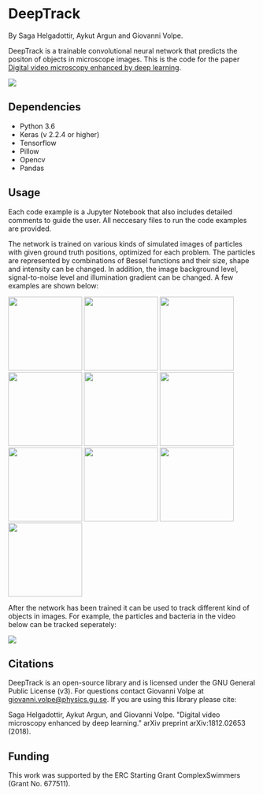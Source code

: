 # DeepTrack 
By Saga Helgadottir, Aykut Argun and Giovanni Volpe.

DeepTrack is a trainable convolutional neural network that predicts the positon of objects in microscope images. This is the code for the paper [Digital video microscopy enhanced by deep learning](https://arxiv.org/abs/1812.02653 "Digital video microscopy enhanced by deep learning"). 

<img src="https://github.com/giovannivolpe/DeepTrack/blob/develop/figures/DeepTrack architecture.png" />

## Dependencies 
* Python 3.6 
* Keras (v 2.2.4 or higher)
* Tensorflow 
* Pillow
* Opencv
* Pandas

## Usage
Each code example is a Jupyter Notebook that also includes detailed comments to guide the user. All neccesary files to run the code examples are provided. 

The network is trained on various kinds of simulated images of particles with given ground truth positions, optimized for each problem. The particles are represented by combinations of Bessel functions and their size, shape and intensity can be changed. In addition, the image background level, signal-to-noise level and illumination gradient can be changed. A few examples are shown below:

<img src="https://github.com/giovannivolpe/DeepTrack/blob/develop/figures/sample_image_10.png" width="150" height="150" /> <img src="https://github.com/giovannivolpe/DeepTrack/blob/develop/figures/sample_image_9.png" width="150" height="150" /> <img src="https://github.com/giovannivolpe/DeepTrack/blob/develop/figures/sample_image_8.png" width="150" height="150" /> <img src="https://github.com/giovannivolpe/DeepTrack/blob/develop/figures/sample_image_7.png" width="150" height="150" /> <img src="https://github.com/giovannivolpe/DeepTrack/blob/develop/figures/sample_image_6.png" width="150" height="150" /> <img src="https://github.com/giovannivolpe/DeepTrack/blob/develop/figures/sample_image_5.png" width="150" height="150" /> <img src="https://github.com/giovannivolpe/DeepTrack/blob/develop/figures/sample_image_4.png" width="150" height="150" /> <img src="https://github.com/giovannivolpe/DeepTrack/blob/develop/figures/sample_image_3.png" width="150" height="150" /> <img src="https://github.com/giovannivolpe/DeepTrack/blob/develop/figures/sample_image_2.png" width="150" height="150" /> <img src="https://github.com/giovannivolpe/DeepTrack/blob/develop/figures/sample_image_1.png" width="150" height="150" /> 

After the network has been trained it can be used to track different kind of objects in images. For example, the particles and bacteria in the video below can be tracked seperately:

![](https://github.com/giovannivolpe/DeepTrack/blob/develop/figures/sample_video.gif)


## Citations

DeepTrack is an open-source library and is licensed under the GNU General Public License (v3). For questions contact Giovanni Volpe at giovanni.volpe@physics.gu.se. If you are using this library please cite:

Saga Helgadottir, Aykut Argun, and Giovanni Volpe. "Digital video microscopy enhanced by deep learning." arXiv preprint arXiv:1812.02653 (2018).


## Funding
This work was supported by the ERC Starting Grant ComplexSwimmers (Grant No. 677511).

